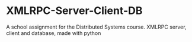 # XMLRPC-Server-Client-DB
A school assignment for the Distributed Systems course. XMLRPC server, client and database, made with python
